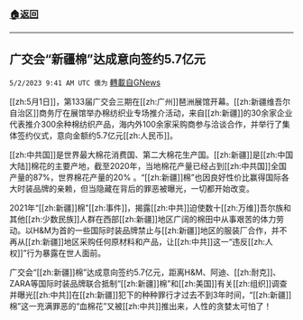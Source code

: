 ###  [:house:返回](README.md)
---


## 广交会“新疆棉”达成意向签约5.7亿元
`5/2/2023 9:41 AM UTC 儒为` [轉載自GNews](https://gnews.org/articles/1268678)

[[zh:5月1日]]，第133届广交会三期在[[zh:广州]]琶洲展馆开幕。[[zh:新疆维吾尔自治区]]商务厅在展馆举办棉纺织业专场推介活动，来自[[zh:新疆]]的30余家企业代表推介300余种棉纺织产品，海内外100余家采购商参与洽谈合作，并举行了集体签约仪式，意向金额约5.7亿元[[zh:人民币]]。

  

[[zh:中共国]]是世界最大棉花消费国、第二大棉花生产国。[[zh:新疆]]是[[zh:中国大陆]]棉花的主要产地，截至2020年，当地棉花产量已经占到[[zh:中共国]]全国产量的87%，世界棉花产量的20% 。“[[zh:新疆]]棉”也因良好性价比赢得国际各大时装品牌的亲赖，但当隐藏在背后的罪恶被曝光，一切都开始改变。

  

2021年“[[zh:新疆]]棉”[[zh:事件]]，揭露[[zh:中共]]迫使数十[[zh:万维]]吾尔族和其他[[zh:少数民族]]人群在西部[[zh:新疆]]地区广阔的棉田中从事艰苦的体力劳动。以H&M为首的一些国际时装品牌禁止与[[zh:新疆]]地区的服装厂合作，并不再从[[zh:新疆]]地区采购任何原材料和产品，让[[zh:中共]]这一“违反[[zh:人权]]”行为暴露在世人面前。

  

广交会“[[zh:新疆]]棉”达成意向签约5.7亿元，距离H&M、阿迪、[[zh:耐克]]、ZARA等国际时装品牌联合抵制“[[zh:新疆]]棉”和[[zh:美国]]有关[[zh:组织]]调查并曝光[[zh:中共]]在[[zh:新疆]]犯下的种种罪行才过去不到3年时间，“[[zh:新疆]]棉”这一充满罪恶的“血棉花”又被[[zh:中共]]推出来，人性的贪婪太可怕了！
